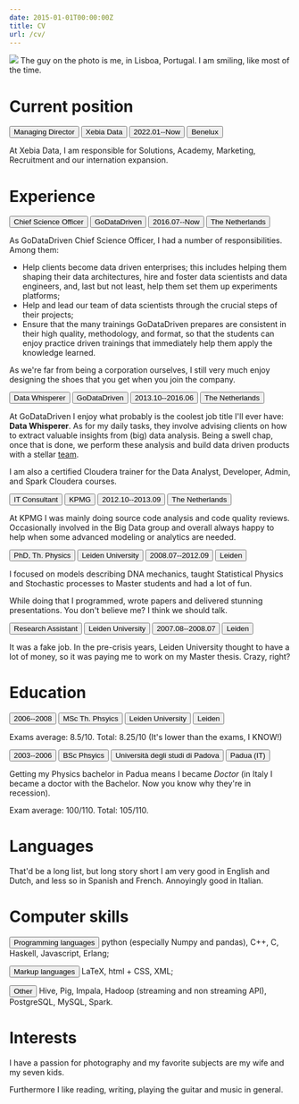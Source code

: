 ```yaml
---
date: 2015-01-01T00:00:00Z
title: CV
url: /cv/
---
```


<img class="pure-img" src="/cv.jpg">
The guy on the photo is me, in Lisboa, Portugal. I am smiling, like most of the
time.


<h1 class="content-subhead">Current position</h1>


<button class="button-job pure-button">Managing Director</button> <button class="button-company pure-button">Xebia Data</button> <button class="button-time pure-button">2022.01--Now</button> <button class="button-location pure-button">Benelux</button>

At Xebia Data, I am responsible for Solutions, Academy, Marketing, Recruitment and our internation expansion.

<h1 class="content-subhead">Experience</h1>

<button class="button-job pure-button">Chief Science Officer</button> <button class="button-company pure-button">GoDataDriven</button> <button class="button-time pure-button">2016.07--Now</button> <button class="button-location pure-button">The Netherlands</button>

As GoDataDriven Chief Science Officer, I had a number of responsibilities.
Among them:

- Help clients become data driven enterprises; this includes helping them
  shaping their data architectures, hire and foster data scientists and data
  engineers, and, last but not least, help them set them up experiments
  platforms;
- Help and lead our team of data scientists through the crucial steps of their
  projects;
- Ensure that the many trainings GoDataDriven prepares are consistent in their
  high quality, methodology, and format, so that the students can enjoy practice
  driven trainings that immediately help them apply the knowledge learned.

As we're far from being a corporation ourselves, I still very much enjoy
designing the shoes that you get when you join the company.

<button class="button-job pure-button">Data Whisperer</button> <button class="button-company pure-button">GoDataDriven</button> <button class="button-time pure-button">2013.10--2016.06</button> <button class="button-location pure-button">The Netherlands</button>

At GoDataDriven I enjoy what probably is the coolest job title I'll ever have:
**Data Whisperer**. As for my daily tasks, they involve advising clients on how
to extract valuable insights from (big) data analysis. Being a swell chap, once
that is done, we perform these analysis and build data driven products with a
stellar [team](http://www.godatadriven.com/team.html).

I am also a certified Cloudera trainer for the Data Analyst, Developer,
Admin, and Spark Cloudera courses.


<button class="button-job pure-button">IT Consultant</button> <button class="button-company pure-button">KPMG</button> <button class="button-time pure-button">2012.10--2013.09</button> <button class="button-location pure-button">The Netherlands</button>

At KPMG I was mainly doing source code analysis and code quality reviews.
Occasionally involved in the Big Data group and overall always happy to help
when some advanced modeling or analytics are needed.

<button class="button-job pure-button">PhD, Th. Physics</button> <button class="button-company pure-button">Leiden University</button> <button class="button-time pure-button">2008.07--2012.09</button> <button class="button-location pure-button">Leiden</button>

I focused on models describing DNA mechanics, taught Statistical Physics and
Stochastic processes to Master students and had a lot of fun.

While doing that I programmed, wrote papers and delivered stunning
presentations. You don't believe me? I think we should talk.

<button class="button-job pure-button">Research Assistant</button> <button class="button-company pure-button">Leiden University</button> <button class="button-time pure-button">2007.08--2008.07</button> <button class="button-location pure-button">Leiden</button>

It was a fake job. In the pre-crisis years, Leiden University thought to have a
lot of money, so it was paying me to work on my Master thesis. Crazy, right?


<h1 class="content-subhead">Education</h1>

<button class="button-time pure-button">2006--2008</button> <button class="button-job pure-button">MSc Th. Phsyics</button> <button class="button-company pure-button">Leiden University</button> <button class="button-location pure-button">Leiden</button>

Exams average: 8.5/10. Total: 8.25/10 (It's lower than the exams, I KNOW!)

<button class="button-time pure-button">2003--2006</button> <button class="button-job pure-button">BSc Phsyics</button> <button class="button-company pure-button">Università degli studi di Padova</button> <button class="button-location pure-button">Padua (IT)</button>

Getting my Physics bachelor in Padua means I became *Doctor* (in Italy I became a doctor with the
Bachelor. Now you know why they're in recession).

Exam average: 100/110. Total: 105/110.


<h1 class="content-subhead">Languages</h1>

That'd be a long list, but long story short I am very good in English and
Dutch, and less so in Spanish and French. Annoyingly good in Italian.


<h1 class="content-subhead">Computer skills</h1>

<button class="button-company pure-button">Programming languages</button> python (especially Numpy and pandas), C++, C, Haskell, Javascript, Erlang;

<button class="button-company pure-button">Markup languages</button> LaTeX, html + CSS, XML;

<button class="button-company pure-button">Other</button> Hive, Pig, Impala, Hadoop (streaming and non streaming API), PostgreSQL, MySQL, Spark.


<h1 class="content-subhead">Interests</h1>

I have a passion for photography and my favorite subjects are my wife and my seven kids.

Furthermore I like reading, writing, playing the guitar and music in general.



<script>
    window.onload = function() {
    document.getElementById("cv-active").className = "menu-item-divided pure-menu-selected pure-menu-item";
    };
</script>


